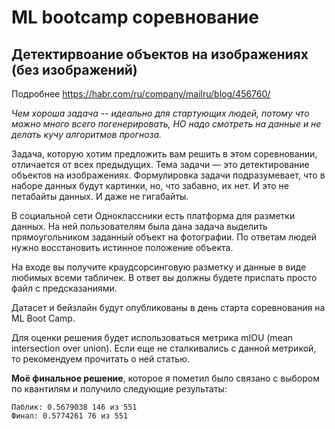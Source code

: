 # ML bootcamp соревнование
## Детектирвоание объектов на изображениях (без изображений)

Подробнее https://habr.com/ru/company/mailru/blog/456760/

*Чем хороша задача -- идеально для стартующих людей, потому что можно много всего погенерировать, НО надо смотреть на данные и не делать кучу алгоритмов прогноза.*

Задача, которую хотим предложить вам решить в этом соревновании, отличается от всех предыдущих. Тема задачи — это детектирование объектов на изображениях. Формулировка задачи подразумевает, что в наборе данных будут картинки, но, что забавно, их нет. И это не петабайты данных. И даже не гигабайты. 

В социальной сети Одноклассники есть платформа для разметки данных. На ней пользователям была дана задача выделить прямоугольником заданный объект на фотографии. По ответам людей нужно восстановить истинное положение объекта.

На входе вы получите краудсорсинговую разметку и данные в виде любимых всеми табличек. В ответ вы должны будете прислать просто файл с предсказаниями.

Датасет и бейзлайн будут опубликованы в день старта соревнования на ML Boot Camp. 

Для оценки решения будет использоваться метрика mIOU (mean intersection over union). Если еще не сталкивались с данной метрикой, то рекомендуем прочитать о ней статью.

**Моё финальное решение**, которое я пометил было связано с выбором по квантилям и получило следующие результаты:

    Паблик: 0.5679038 146 из 551
    Финал: 0.5774261 76 из 551
